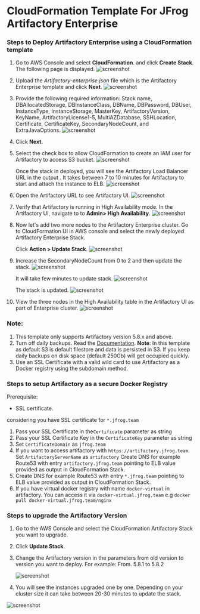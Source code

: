# CloudFormation Template For JFrog Artifactory Enterprise

### Steps to Deploy Artifactory Enterprise using a CloudFormation template

1. Go to AWS Console and select **CloudFormation**. and click **Create Stack**. The following page is displayed. 
![screenshot](images/1.png)

2. Upload the _Artifactory-enterprise.json_  file which is the Artifactory Enterprise template and click **Next**. 
![screenshot](images/2.png)

3. Provide the following required information: Stack name, DBAllocatedStorage, DBInstanceClass, DBName, DBPassword,
   DBUser, InstanceType, InstanceStorage, MasterKey, ArtifactoryVersion, KeyName, ArtifactoryLicense1-5, MultiAZDatabase, SSHLocation, Certificate, CertificateKey, SecondaryNodeCount, and ExtraJavaOptions.
![screenshot](images/3.png)

4. Click **Next**. 

5. Select the check box to allow CloudFormation to create an IAM user for Artifactory to access S3 bucket.
![screenshot](images/4.png)

   Once the stack in deployed, you will see the Artifactory Load Balancer URL in the output . 
   It takes between 7 to 10 minutes for Artifactory to start and attach the instance to ELB. 
![screenshot](images/5.png)

6. Open the Artifactory URL to see Artifactory UI. 
![screenshot](images/6.png)
    
7. Verify that Artifactory is running in High Availability mode. In the Artifactory UI, navigate to to **Admin> High Availability**.
![screenshot](images/8.png)

8. Now let's add two more nodes to the Artifactory Enterprise cluster. 
   Go to CloudFormation UI in AWS console and select the newly deployed Artifactory Enterprise Stack. 
   
   Click **Action > Update Stack**. 
![screenshot](images/9.png)

9. Increase the SecondaryNodeCount from 0 to 2 and then update the stack. 
![screenshot](images/10.png)

    It will take few minutes to update stack.
![screenshot](images/11.png)

    The stack is updated.
![screenshot](images/12.png)

10. View the three nodes in the High Availability table in the Artifactory UI as part of Enterprise cluster. 
![screenshot](images/13.png)

### Note: 
1. This template only supports Artifactory version 5.8.x and above.
2. Turn off daily backups. Read the [Documentation](https://www.jfrog.com/confluence/display/RTF/Managing+Backups).
   **Note**: In this template as default S3 is default filestore and data is persisted in S3. If you keep daily backups on disk space (default 250Gb) will get occupied quickly. 
3. Use an SSL Certificate with a valid wild card to use Artifactory as a Docker registry using the  subdomain method.

### Steps to setup Artifactory as a secure Docker Registry
Prerequisite:
* SSL certificate.

considering you have SSL certificate for `*.jfrog.team`
1. Pass your SSL Certificate in the`Certificate` parameter as string
2. Pass your SSL Certificate Key in the `CertificateKey` parameter as string
3. Set `CertificateDomain` as `jfrog.team`
4. If you want to access artifactory with `https://artifactory.jfrog.team`. Set `ArtifactoryServerName` as `artifactory` 
   Create DNS for example Route53 with entry `artifactory.jfrog.team` pointing to ELB value provided as output in CloudFormation Stack.
6. Create DNS for example Route53 with entry `*.jfrog.team` pointing to ELB value provided as output in CloudFormation Stack.
7. If you have virtual docker registry with name `docker-virtual` in artifactory. You can access it via `docker-virtual.jfrog.team`
   e.g ```docker pull docker-virtual.jfrog.team/nginx```

### Steps to upgrade the Artifactory Version

1. Go to the AWS Console and select the CloudFormation Artifactory Stack you want to upgrade. 

2. Click **Update Stack**.

3. Change the Artifactory version in the parameters from old version to version you want to deploy.
   For example: From. 5.8.1 to 5.8.2
   
   ![screenshot](images/14.png)
   
3. You will see the instances upgraded one by one. Depending on your cluster size it can take between 20-30 minutes to update the stack.

![screenshot](images/15.png)
